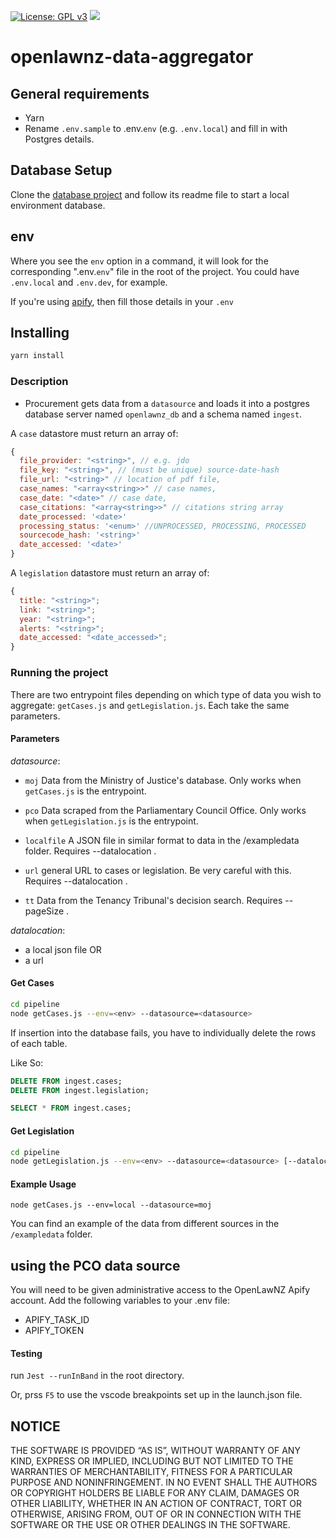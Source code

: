 [![License: GPL v3](https://img.shields.io/badge/License-GPLv3-blue.svg)](https://www.gnu.org/licenses/gpl-3.0)
![](https://badgen.net/dependabot/openlawnz/openlawnz-data-aggregator/214537725=?icon=dependabot)

# openlawnz-data-aggregator

## General requirements

- Yarn
- Rename `.env.sample` to .env.`env` (e.g. `.env.local`) and fill in with Postgres details.

## Database Setup

Clone the [database project](https://github.com/openlawnz/openlawnz-database) and follow its readme file to start a local environment database.

## env

Where you see the `env` option in a command, it will look for the corresponding ".env.`env`" file in the root of the project. You could have `.env.local` and `.env.dev`, for example.

If you're using [apify](https://www.apify.com/), then fill those details in your `.env`

## Installing

```bash
yarn install
```

### Description

- Procurement gets data from a `datasource` and loads it into a postgres database server named `openlawnz_db` and a schema named `ingest`.

A `case` datastore must return an array of:

```javascript
{
  file_provider: "<string>", // e.g. jdo
  file_key: "<string>", // (must be unique) source-date-hash
  file_url: "<string>" // location of pdf file,
  case_names: "<array<string>>" // case names,
  case_date: "<date>" // case date,
  case_citations: "<array<string>>" // citations string array
  date_processed: '<date>'
  processing_status: '<enum>' //UNPROCESSED, PROCESSING, PROCESSED
  sourcecode_hash: '<string>'
  date_accessed: '<date>'
}
```

A `legislation` datastore must return an array of:

```javascript
{
  title: "<string>";
  link: "<string>";
  year: "<string>";
  alerts: "<string>";
  date_accessed: "<date_accessed>";
}
```

### Running the project

There are two entrypoint files depending on which type of data you wish to aggregate: `getCases.js` and `getLegislation.js`. Each take the same parameters.

#### Parameters

_datasource_:

- `moj` Data from the Ministry of Justice's database. Only works when `getCases.js` is the entrypoint.

- `pco` Data scraped from the Parliamentary Council Office. Only works when `getLegislation.js` is the entrypoint.

- `localfile` A JSON file in similar format to data in the /exampledata folder. Requires --datalocation .

- `url` general URL to cases or legislation. Be very careful with this. Requires --datalocation .

- `tt` Data from the Tenancy Tribunal's decision search. Requires --pageSize .

_datalocation_:

- a local json file OR
- a url

#### Get Cases

```bash
cd pipeline
node getCases.js --env=<env> --datasource=<datasource>
```

If insertion into the database fails, you have to individually delete the rows of each table.

Like So:

```sql
DELETE FROM ingest.cases;
DELETE FROM ingest.legislation;

SELECT * FROM ingest.cases;
```

#### Get Legislation

```bash
cd pipeline
node getLegislation.js --env=<env> --datasource=<datasource> [--datalocation=<datalocation>]
```

#### Example Usage

```
node getCases.js --env=local --datasource=moj
```

You can find an example of the data from different sources in the `/exampledata` folder.

## using the PCO data source

You will need to be given administrative access to the OpenLawNZ Apify account. Add the following variables to your .env file:

- APIFY_TASK_ID
- APIFY_TOKEN

#### Testing

run `Jest --runInBand` in the root directory.

Or, prss `F5` to use the vscode breakpoints set up in the launch.json file.

## NOTICE

THE SOFTWARE IS PROVIDED “AS IS”, WITHOUT WARRANTY OF ANY KIND, EXPRESS OR IMPLIED, INCLUDING BUT NOT LIMITED TO THE WARRANTIES OF MERCHANTABILITY, FITNESS FOR A PARTICULAR PURPOSE AND NONINFRINGEMENT. IN NO EVENT SHALL THE AUTHORS OR COPYRIGHT HOLDERS BE LIABLE FOR ANY CLAIM, DAMAGES OR OTHER LIABILITY, WHETHER IN AN ACTION OF CONTRACT, TORT OR OTHERWISE, ARISING FROM, OUT OF OR IN CONNECTION WITH THE SOFTWARE OR THE USE OR OTHER DEALINGS IN THE SOFTWARE.
